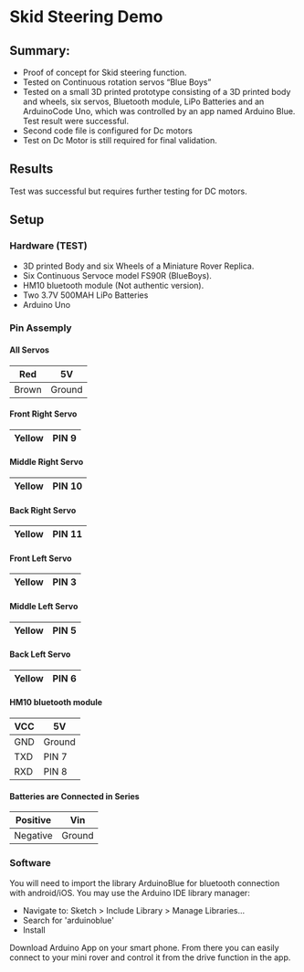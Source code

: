 # Skid Steering Demo

## Summary:
- Proof of concept for Skid steering function.
- Tested on Continuous rotation servos “Blue Boys”
- Tested on a small 3D printed prototype consisting of a 3D printed body and wheels, six servos, Bluetooth module, LiPo Batteries and an ArduinoCode Uno, which was controlled by an app named Arduino Blue. Test result were successful.
- Second code file is configured for Dc motors
- Test on Dc Motor is still required for final validation.

## Results
Test was successful but requires further testing for DC motors. 

## Setup

### Hardware (TEST)
- 3D printed Body and six Wheels of a Miniature Rover Replica.
- Six Continuous Servoce model FS90R (BlueBoys).
- HM10 bluetooth module (Not authentic version).
- Two 3.7V 500MAH LiPo Batteries
- Arduino Uno

### Pin Assemply
#### All Servos
Red | 5V
------------ | -------------
Brown | Ground

#### Front Right Servo
Yellow | PIN 9
------------ | -------------

#### Middle Right Servo
Yellow | PIN 10
------------ | -------------

#### Back Right Servo
Yellow | PIN 11
------------ | -------------

#### Front Left Servo
Yellow | PIN 3
------------ | -------------

#### Middle Left Servo
Yellow | PIN 5
------------ | -------------

#### Back Left Servo
Yellow | PIN 6
------------ | -------------


#### HM10 bluetooth module
VCC | 5V
------------ | -------------
GND | Ground
TXD | PIN 7
RXD | PIN 8

#### Batteries are Connected in Series 
Positive | Vin
------------ | -------------
Negative | Ground

### Software
You will need to import the library ArduinoBlue for bluetooth connection with android/iOS. You may use the Arduino IDE library manager: 

- Navigate to: Sketch > Include Library > Manage Libraries...
- Search for 'arduinoblue'
- Install

Download Arduino App on your smart phone. From there you can easily connect to your mini rover and control it from the drive function in the app.
